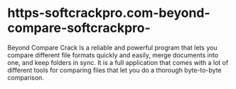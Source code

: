 # https-softcrackpro.com-beyond-compare-softcrackpro-
Beyond Compare Crack  Is a reliable and powerful program that lets you compare different file formats quickly and easily, merge documents into one, and keep folders in sync. It is a full application that comes with a lot of different tools for comparing files that let you do a thorough byte-to-byte comparison.

